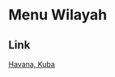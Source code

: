 # Menu Wilayah

## Link

[Havana, Kuba](https://github.com/gigit-pemilu/pemilu-2024-99-luar-negeri/tree/main/pilpres/hitung-suara/sub/99-luar-negeri/sub/46-havana-kuba/sub/01-havana-kuba/sub/0001-havana-kuba)

